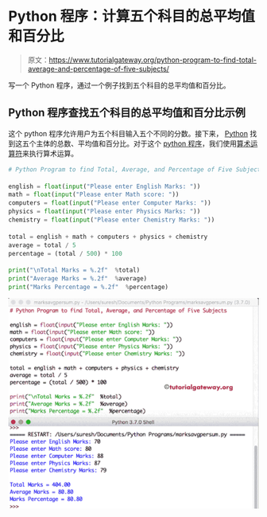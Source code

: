 # Python 程序：计算五个科目的总平均值和百分比

> 原文：<https://www.tutorialgateway.org/python-program-to-find-total-average-and-percentage-of-five-subjects/>

写一个 Python 程序，通过一个例子找到五个科目的总平均值和百分比。

## Python 程序查找五个科目的总平均值和百分比示例

这个 python 程序允许用户为五个科目输入五个不同的分数。接下来， [Python](https://www.tutorialgateway.org/python-tutorial/) 找到这五个主体的总数、平均值和百分比。对于这个 [python 程序](https://www.tutorialgateway.org/python-programming-examples/)，我们使用[算术运算符](https://www.tutorialgateway.org/python-arithmetic-operators/)来执行算术运算。

```py
# Python Program to find Total, Average, and Percentage of Five Subjects

english = float(input("Please enter English Marks: "))
math = float(input("Please enter Math score: "))
computers = float(input("Please enter Computer Marks: "))
physics = float(input("Please enter Physics Marks: "))
chemistry = float(input("Please enter Chemistry Marks: "))

total = english + math + computers + physics + chemistry
average = total / 5
percentage = (total / 500) * 100

print("\nTotal Marks = %.2f"  %total)
print("Average Marks = %.2f"  %average)
print("Marks Percentage = %.2f"  %percentage)
```

![Python Program to find Total Average and Percentage of Five Subjects 1](img/5634ca21f4a00307630cd3a6ac5f289f.png)